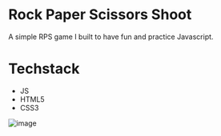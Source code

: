# Rock Paper Scissors Shoot
A simple RPS game I built to have fun and practice Javascript.

# Techstack
* JS
* HTML5
* CSS3


![image](https://user-images.githubusercontent.com/72103024/118896102-4cfddc80-b8bc-11eb-80f5-8960ba674c9b.png)

